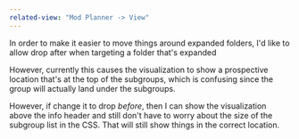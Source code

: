 ```yaml
---
related-view: "Mod Planner -> View"
---
```


In order to make it easier to move things around expanded folders, I'd like to allow drop after when targeting a folder that's expanded

However, currently this causes the visualization to show a prospective location that's at the top of the subgroups, which is confusing since the group will actually land under the subgroups.

However, if change it to drop _before_, then I can show the visualization above the info header and still don't have to worry about the size of the subgroup list in the CSS. That will still show things in the correct location.